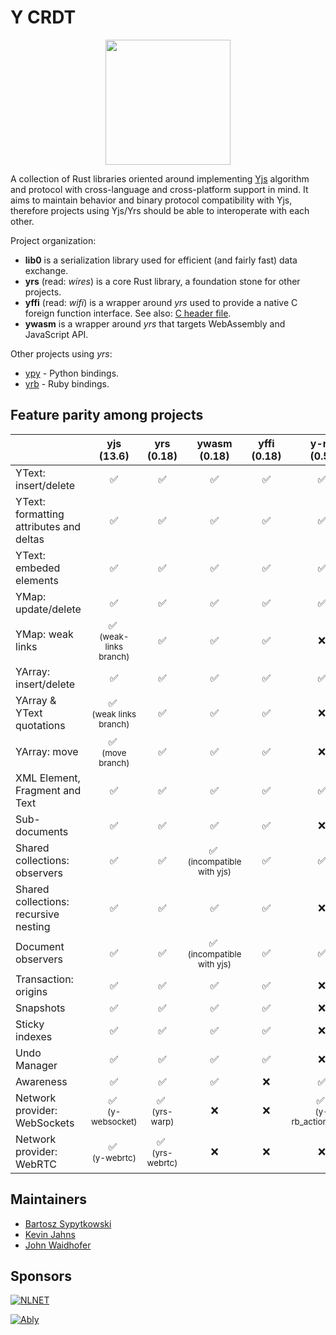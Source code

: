# Y CRDT
<p align="center">
  <img src="logo-yrs.svg" width="200"/>
</p>

A collection of Rust libraries oriented around implementing [Yjs](https://yjs.dev/) algorithm and protocol with cross-language and cross-platform support in mind. It aims to maintain behavior and binary protocol compatibility with Yjs, therefore projects using Yjs/Yrs should be able to interoperate with each other.

Project organization:

- **lib0** is a serialization library used for efficient (and fairly fast) data exchange.
- **yrs** (read: *wires*) is a core Rust library, a foundation stone for other projects.
- **yffi** (read: *wifi*) is a wrapper around *yrs* used to provide a native C foreign function interface. See also: [C header file](https://github.com/y-crdt/y-crdt/blob/main/tests-ffi/include/libyrs.h).
- **ywasm** is a wrapper around *yrs* that targets WebAssembly and JavaScript API.

Other projects using *yrs*:

- [ypy](https://github.com/y-crdt/ypy) - Python bindings.
- [yrb](https://github.com/y-crdt/yrb) - Ruby bindings.

## Feature parity among projects

|                                         |                  yjs <br/>(13.6)                  |               yrs<br/>(0.18)               |                   ywasm<br/>(0.18)                    | yffi<br/>(0.18) |                  y-rb<br/>(0.5)                  |                y-py<br/>(0.6)                | ydotnet<br/>(0.4) | yswift<br/>(0.2) |
| --------------------------------------- | :-----------------------------------------------: | :----------------------------------------: | :---------------------------------------------------: | :-------------: | :----------------------------------------------: | :------------------------------------------: | :---------------: | :--------------: |
| YText: insert/delete                    |                     &#x2705;                      |                  &#x2705;                  |                       &#x2705;                        |    &#x2705;     |                     &#x2705;                     |                   &#x2705;                   |     &#x2705;      |     &#x2705;     |
| YText: formatting attributes and deltas |                     &#x2705;                      |                  &#x2705;                  |                       &#x2705;                        |    &#x2705;     |                     &#x2705;                     |                   &#x2705;                   |     &#x2705;      |     &#x2705;     |
| YText: embeded elements                 |                     &#x2705;                      |                  &#x2705;                  |                       &#x2705;                        |    &#x2705;     |                     &#x2705;                     |                   &#x2705;                   |     &#x2705;      |     &#x2705;     |
| YMap: update/delete                     |                     &#x2705;                      |                  &#x2705;                  |                       &#x2705;                        |    &#x2705;     |                     &#x2705;                     |                   &#x2705;                   |     &#x2705;      |     &#x2705;     |
| YMap: weak links                        | &#x2705; <br/> <small>(weak-links branch)</small> |                  &#x2705;                  |                       &#x2705;                        |    &#x2705;     |                     &#x274C;                     |                   &#x274C;                   |     &#x274C;      |     &#x274C;     |
| YArray: insert/delete                   |                     &#x2705;                      |                  &#x2705;                  |                       &#x2705;                        |    &#x2705;     |                     &#x2705;                     |                   &#x2705;                   |     &#x2705;      |     &#x2705;     |
| YArray & YText quotations               | &#x2705; <br/> <small>(weak links branch)</small> |                  &#x2705;                  |                       &#x2705;                        |    &#x2705;     |                     &#x274C;                     |                   &#x274C;                   |     &#x274C;      |     &#x274C;     |
| YArray: move                            |    &#x2705; <br/> <small>(move branch)</small>    |                  &#x2705;                  |                       &#x2705;                        |    &#x2705;     |                     &#x274C;                     |                   &#x2705;                   |     &#x2705;      |     &#x274C;     |
| XML Element, Fragment and Text          |                     &#x2705;                      |                  &#x2705;                  |                       &#x2705;                        |    &#x2705;     |                     &#x2705;                     |                   &#x2705;                   |     &#x2705;      |     &#x274C;     |
| Sub-documents                           |                     &#x2705;                      |                  &#x2705;                  |                       &#x2705;                        |    &#x2705;     |                     &#x274C;                     |                   &#x274C;                   |     &#x2705;      |     &#x274C;     |
| Shared collections: observers           |                     &#x2705;                      |                  &#x2705;                  | &#x2705; <br/> <small>(incompatible with yjs)</small> |    &#x2705;     |                     &#x2705;                     |                   &#x2705;                   |     &#x2705;      |     &#x2705;     |
| Shared collections: recursive nesting   |                     &#x2705;                      |                  &#x2705;                  |                       &#x2705;                        |    &#x2705;     |                     &#x274C;                     |                   &#x274C;                   |     &#x274C;      |     &#x274C;     |
| Document observers                      |                     &#x2705;                      |                  &#x2705;                  | &#x2705; <br/> <small>(incompatible with yjs)</small> |    &#x2705;     |                     &#x2705;                     |                   &#x2705;                   |     &#x2705;      |                  |
| Transaction: origins                    |                     &#x2705;                      |                  &#x2705;                  |                       &#x2705;                        |    &#x2705;     |                     &#x274C;                     |                   &#x274C;                   |     &#x2705;      |     &#x2705;     |
| Snapshots                               |                     &#x2705;                      |                  &#x2705;                  |                       &#x2705;                        |    &#x2705;     |                     &#x274C;                     |                   &#x274C;                   |     &#x274C;      |     &#x274C;     |
| Sticky indexes                          |                     &#x2705;                      |                  &#x2705;                  |                       &#x2705;                        |    &#x2705;     |                     &#x274C;                     |                   &#x274C;                   |     &#x2705;      |     &#x274C;     |
| Undo Manager                            |                     &#x2705;                      |                  &#x2705;                  |                       &#x2705;                        |    &#x2705;     |                     &#x274C;                     |                   &#x274C;                   |     &#x2705;      |     &#x2705;     |
| Awareness                               |                     &#x2705;                      |                  &#x2705;                  |                       &#x2705;                        |    &#x274C;     |                     &#x2705;                     |                   &#x274C;                   |     &#x2705;      |     &#x274C;     |
| Network provider: WebSockets            |    &#x2705; <br/> <small>(y-websocket)</small>    |  &#x2705; <br/> <small>(yrs-warp)</small>  |                       &#x274C;                        |    &#x274C;     | &#x2705; <br/> <small>(y-rb_actioncable)</small> | &#x2705; <br/><small>(ypy-websocket)</small> |     &#x2705;      |     &#x274C;     |
| Network provider: WebRTC                |     &#x2705; <br/> <small>(y-webrtc)</small>      | &#x2705; <br/> <small>(yrs-webrtc)</small> |                       &#x274C;                        |    &#x274C;     |                     &#x274C;                     |                   &#x274C;                   |     &#x274C;      |     &#x274C;     |

## Maintainers

- [Bartosz Sypytkowski](https://github.com/Horusiath)
- [Kevin Jahns](https://github.com/dmonad)
- [John Waidhofer](https://github.com/Waidhoferj)

## Sponsors

[![NLNET](https://nlnet.nl/image/logo_nlnet.svg)](https://nlnet.nl/)

[![Ably](https://ably.com/assets/ably_ui/core/images/ably-logo-ad51bb21f40afd34a70df857594d6b7b84f6ceca0518f1d4d94e2b9579486351.png)](https://ably.com/)

